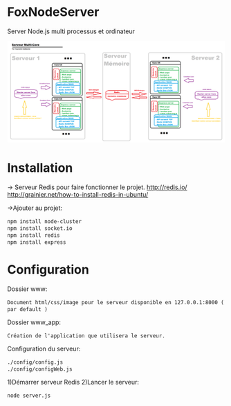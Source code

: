 # FoxNodeServer
Server Node.js multi processus et ordinateur

![Alt textView Shema](/doc/multi_core.png)

# Installation
-> Serveur Redis pour faire fonctionner le projet.
http://redis.io/
http://grainier.net/how-to-install-redis-in-ubuntu/

->Ajouter au projet:
```
npm install node-cluster
npm install socket.io
npm install redis
npm install express
```

# Configuration

Dossier www: 
```
Document html/css/image pour le serveur disponible en 127.0.0.1:8000 ( par default )
```

Dossier www_app:
```
Création de l'application que utilisera le serveur.
```

Configuration du serveur:
```
./config/config.js
./config/configWeb.js
```


1)Démarrer serveur Redis
2)Lancer le serveur:
```
node server.js
```
